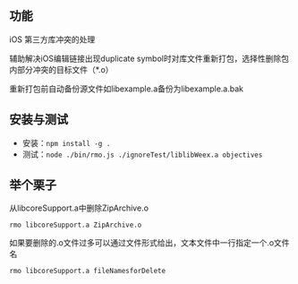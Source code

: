 ## 功能
iOS 第三方库冲突的处理

辅助解决iOS编辑链接出现duplicate symbol时对库文件重新打包，选择性删除包内部分冲突的目标文件（*.o）

重新打包前自动备份源文件如libexample.a备份为libexample.a.bak

## 安装与测试
* 安装：`npm install -g .`
* 测试：`node ./bin/rmo.js ./ignoreTest/liblibWeex.a objectives`

## 举个栗子

从libcoreSupport.a中删除ZipArchive.o

```
rmo libcoreSupport.a ZipArchive.o
```

如果要删除的.o文件过多可以通过文件形式给出，文本文件中一行指定一个.o文件名

```
rmo libcoreSupport.a fileNamesforDelete
```